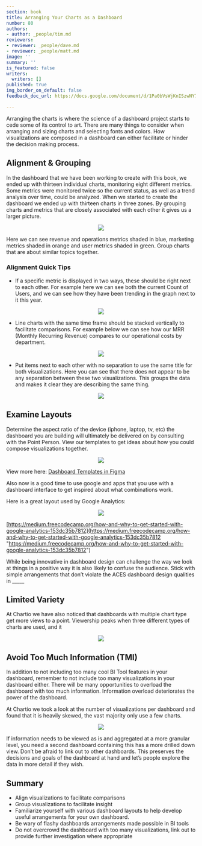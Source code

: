```yaml
---
section: book
title: Arranging Your Charts as a Dashboard
number: 80
authors:
- author: _people/tim.md
reviewers:
- reviewer: _people/dave.md
- reviewer: _people/matt.md
image: ''
summary: ''
is_featured: false
writers:
  writers: []
published: true
img_border_on_default: false
feedback_doc_url: https://docs.google.com/document/d/1Pa0bVsWjKnISzwNY7REZqlkMQVtJhnMi74QccC7ut1A/edit?usp=sharing

---
```

Arranging the charts is where the science of a dashboard project starts to cede some of its control to art. There are many things to consider when arranging and sizing charts and selecting fonts and colors. How visualizations are composed in a dashboard can either facilitate or hinder the decision making process.

## Alignment & Grouping

In the dashboard that we have been working to create with this book, we ended up with thirteen individual charts, monitoring eight different metrics. Some metrics were monitored twice so the current status, as well as a trend analysis over time, could be analyzed. When we started to create the dashboard we ended up with thirteen charts in three zones. By grouping charts and metrics that are closely associated with each other it gives us a larger picture.

<div style="text-align:center"><img src="/assets/images/how-to-design-a-dashboard/arranging_your_charts_as_a_dashboard/dashboardBreakdown.jpeg" /></div>

Here we can see revenue and operations metrics shaded in blue, marketing metrics shaded in orange and user metrics shaded in green. Group charts that are about similar topics together.

### Alignment Quick Tips

* If a specific metric is displayed in two ways, these should be right next to each other. For example here we can see both the current Count of Users, and we can see how they have been trending in the graph next to it this year.

<div style="text-align:center"><img src="/assets/images/how-to-design-a-dashboard/arranging_your_charts_as_a_dashboard/sameMetrics.png" /></div>

* Line charts with the same time frame should be stacked vertically to facilitate comparisons. For example below we can see how our MRR (Monthly Recurring Revenue) compares to our operational costs by department.


<div style="text-align:center"><img src="/assets/images/how-to-design-a-dashboard/arranging_your_charts_as_a_dashboard/sameTime.png" /></div>

* Put items next to each other with no separation to use the same title for both visualizations. Here you can see that there does not appear to be any separation between these two visualizations. This groups the data and makes it clear they are describing the same thing.

<div style="text-align:center"><img src="/assets/images/how-to-design-a-dashboard/arranging_your_charts_as_a_dashboard/sameTitle.png" /></div>

## Examine Layouts

Determine the aspect ratio of the device (iphone, laptop, tv, etc) the dashboard you are building will ultimately be delivered on by consulting with the Point Person. View our templates to get ideas about how you could compose visualizations together.

<div style="text-align:center"><img src="/assets/images/how-to-design-a-dashboard/arranging_your_charts_as_a_dashboard/exampleLayout.png" /></div>

View more here: [Dashboard Templates in Figma](https://www.figma.com/file/dTND29GywRZ16tgsv7nORhKx/Dashboard-Templates?node-id=0%3A1)

Also now is a good time to use google and apps that you use with a dashboard interface to get inspired about what combinations work.

Here is a great layout used by Google Analytics:

<div style="text-align:center"><img src="/assets/images/how-to-design-a-dashboard/arranging_your_charts_as_a_dashboard/googleAnalytics.png" /></div>

[https://medium.freecodecamp.org/how-and-why-to-get-started-with-google-analytics-153dc35b7812](https://medium.freecodecamp.org/how-and-why-to-get-started-with-google-analytics-153dc35b7812 "https://medium.freecodecamp.org/how-and-why-to-get-started-with-google-analytics-153dc35b7812")

While being innovative in dashboard design can challenge the way we look at things in a positive way it is also likely to confuse the audience. Stick with simple arrangements that don’t violate the ACES dashboard design qualities in _____

## Limited Variety

At Chartio we have also noticed that dashboards with multiple chart type get more views to a point. Viewership peaks when three different types of charts are used, and it

<div style="text-align:center"><img src="/assets/images/how-to-design-a-dashboard/arranging_your_charts_as_a_dashboard/chartioChart.png" /></div>

## Avoid Too Much Information (TMI)

In addition to not including too many cool BI Tool features in your dashboard, remember to not include too many visualizations in your dashboard either. There will be many opportunities to overload the dashboard with too much information. Information overload deteriorates the power of the dashboard.

At Chartio we took a look at the number of visualizations per dashboard and found that it is heavily skewed, the vast majority only use a few charts.

<div style="text-align:center"><img src="/assets/images/how-to-design-a-dashboard/arranging_your_charts_as_a_dashboard/TMI.png" /></div>

If information needs to be viewed as is and aggregated at a more granular level, you need a second dashboard containing this has a more drilled down view. Don’t be afraid to link out to other dashboards. This preserves the decisions and goals of the dashboard at hand and let’s people explore the data in more detail if they wish.

## Summary

* Align visualizations to facilitate comparisons
* Group visualizations to facilitate insight
* Familiarize yourself with various dashboard layouts to help develop useful arrangements for your own dashboard.
* Be wary of flashy dashboards arrangements made possible in BI tools
* Do not overcrowd the dashboard with too many visualizations, link out to provide further investigation where appropriate
